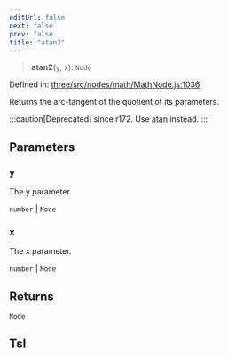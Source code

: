 ```yaml
---
editUrl: false
next: false
prev: false
title: "atan2"
---
```


> **atan2**(`y`, `x`): `Node`

Defined in: [three/src/nodes/math/MathNode.js:1036](https://github.com/DefinitelyMaybe/three-i18n/blob/fa57b79433d1c349ffb23a78727299c8d4190136/three/src/nodes/math/MathNode.js#L1036)

Returns the arc-tangent of the quotient of its parameters.

:::caution[Deprecated]
since r172. Use [atan](/reference/threewebgpu/namespaces/tsl/variables/atan/) instead.
:::

## Parameters

### y

The y parameter.

`number` | `Node`

### x

The x parameter.

`number` | `Node`

## Returns

`Node`

## Tsl
